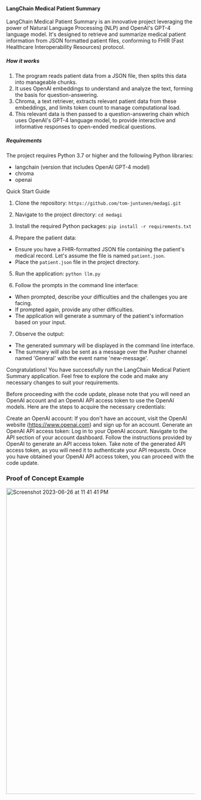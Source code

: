 #### LangChain Medical Patient Summary

LangChain Medical Patient Summary is an innovative project leveraging the power of Natural Language Processing (NLP) and OpenAI's GPT-4 language model. It's designed to retrieve and summarize medical patient information from JSON formatted patient files, conforming to FHIR (Fast Healthcare Interoperability Resources) protocol.

##### How it works

1. The program reads patient data from a JSON file, then splits this data into manageable chunks.
2. It uses OpenAI embeddings to understand and analyze the text, forming the basis for question-answering.
3. Chroma, a text retriever, extracts relevant patient data from these embeddings, and limits token count to manage computational load.
4. This relevant data is then passed to a question-answering chain which uses OpenAI's GPT-4 language model, to provide interactive and informative responses to open-ended medical questions.

##### Requirements
The project requires Python 3.7 or higher and the following Python libraries:

- langchain (version that includes OpenAI GPT-4 model)
- chroma
- openai

Quick Start Guide

1. Clone the repository:
`https://github.com/tom-juntunen/medagi.git`

2. Navigate to the project directory:
`cd medagi`

3. Install the required Python packages:
`pip install -r requirements.txt`

4. Prepare the patient data:
- Ensure you have a FHIR-formatted JSON file containing the patient's medical record. Let's assume the file is named `patient.json`.
- Place the `patient.json` file in the project directory.

5. Run the application:
`python llm.py`

6. Follow the prompts in the command line interface:
- When prompted, describe your difficulties and the challenges you are facing.
- If prompted again, provide any other difficulties.
- The application will generate a summary of the patient's information based on your input.

7. Observe the output:
- The generated summary will be displayed in the command line interface.
- The summary will also be sent as a message over the Pusher channel named 'General' with the event name 'new-message'.

Congratulations! You have successfully run the LangChain Medical Patient Summary application. Feel free to explore the code and make any necessary changes to suit your requirements.

Before proceeding with the code update, please note that you will need an OpenAI account and an OpenAI API access token to use the OpenAI models. Here are the steps to acquire the necessary credentials:

Create an OpenAI account: If you don't have an account, visit the OpenAI website (https://www.openai.com) and sign up for an account.
Generate an OpenAI API access token:
Log in to your OpenAI account.
Navigate to the API section of your account dashboard.
Follow the instructions provided by OpenAI to generate an API access token.
Take note of the generated API access token, as you will need it to authenticate your API requests.
Once you have obtained your OpenAI API access token, you can proceed with the code update. 

### Proof of Concept Example

<img width="818" alt="Screenshot 2023-06-26 at 11 41 41 PM" src="https://github.com/tom-juntunen/medagi/assets/43662466/c9850e95-b03f-41aa-a05d-5dfdc82a28e7">

